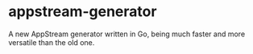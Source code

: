 # appstream-generator
A new AppStream generator written in Go, being much faster and more versatile than the old one.
